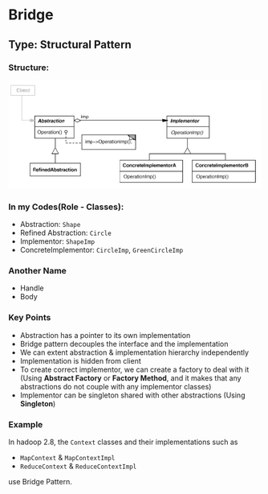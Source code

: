 # Bridge

## Type: Structural Pattern

### Structure:
<img src="./Bridge.png"/>

### In my Codes(Role - Classes):
- Abstraction: `Shape`
- Refined Abstraction: `Circle`
- Implementor: `ShapeImp`
- ConcreteImplementor: `CircleImp`, `GreenCircleImp`

### Another Name
- Handle
- Body

### Key Points
- Abstraction has a pointer to its own implementation 
- Bridge pattern decouples the interface and the implementation
- We can extent abstraction & implementation hierarchy independently
- Implementation is hidden from client
- To create correct implementor, we can create a factory to deal with it
(Using **Abstract Factory** or **Factory Method**, and it makes that 
 any abstractions do not couple with any implementor classes)
- Implementor can be singleton shared with other abstractions (Using **Singleton**)

### Example

In hadoop 2.8, the `Context` classes and their implementations such as

- `MapContext` & `MapContextImpl` 
- `ReduceContext` & `ReduceContextImpl`

use Bridge Pattern.